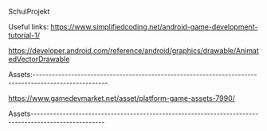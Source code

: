 SchulProjekt

Useful links:
https://www.simplifiedcoding.net/android-game-development-tutorial-1/

https://developer.android.com/reference/android/graphics/drawable/AnimatedVectorDrawable

Assets:-----------------------------------------------------------------------------------------------------

https://www.gamedevmarket.net/asset/platform-game-assets-7990/

Assets-----------------------------------------------------------------------------------------------------
